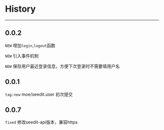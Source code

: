 # History

---

## 0.0.2
`NEW` 增加`login`,`logout`函数

`NEW` 引入事件机制

`NEW` 保存用户最近登录信息，方便下次登录时不需要填用户名

## 0.0.1

`tag:new` moe/seedit.user 初次提交

## 0.0.7

`fixed` 修改seedit-api版本，兼容https